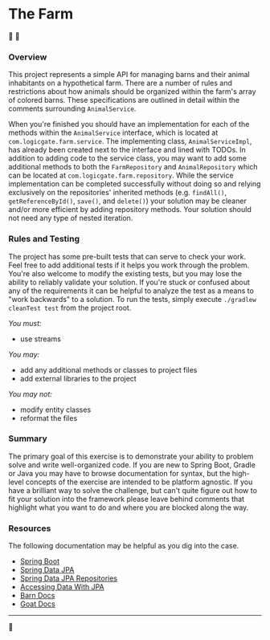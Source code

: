 # The Farm


:pig2: :turkey:


### Overview


This project represents a simple API for managing barns and their animal inhabitants on a hypothetical farm. There are
a number of rules and restrictions about how animals should be organized within the farm's array of colored barns. These
specifications are outlined in detail within the comments surrounding `AnimalService`.


When you're finished you should have an implementation for each of the methods within the `AnimalService` interface,
which is located at `com.logicgate.farm.service`. The implementing class, `AnimalServiceImpl`, has already been created
next to the interface and lined with TODOs. In addition to adding code to the service class, you may want to add some
additional methods to both the `FarmRepository` and `AnimalRepository` which can be located at
`com.logicgate.farm.repository`. While the service implementation can be completed successfully without doing so
and relying exclusively on the repositories' inherited methods (e.g. `findAll()`, `getReferenceById()`, `save()`, and `delete()`)
your solution may be cleaner and/or more efficient by adding repository methods. Your solution should not need any type of nested iteration. 


### Rules and Testing


The project has some pre-built tests that can serve to check your work. Feel free to add additional tests if it helps 
you work through the problem. You're also welcome to modify the existing tests, but you may lose the ability to reliably
validate your solution. If you're stuck or confused about any of the requirements it can be helpful to analyze the test 
as a means to "work backwards" to a solution. To run the tests, simply execute `./gradlew cleanTest test` from the 
project root.

_You must:_
- use streams

_You may:_

- add any additional methods or classes to project files
- add external libraries to the project

_You may not:_

- modify entity classes
- reformat the files 


### Summary


The primary goal of this exercise is to demonstrate your ability to problem solve and write well-organized code. If you
are new to Spring Boot, Gradle or Java you may have to browse documentation for syntax, but the high-level concepts of
the exercise are intended to be platform agnostic. If you have a brilliant way to solve the challenge, but can't quite
figure out how to fit your solution into the framework please leave behind comments that highlight what you want to do
and where you are blocked along the way. 


### Resources


The following documentation may be helpful as you dig into the case.

- [Spring Boot](https://projects.spring.io/spring-boot/)
- [Spring Data JPA](https://docs.spring.io/spring-data/jpa/docs/current/reference/html/)
- [Spring Data JPA Repositories](https://docs.spring.io/spring-data/jpa/docs/current/reference/html/#jpa.repositories)
- [Accessing Data With JPA](https://spring.io/guides/gs/accessing-data-jpa/)
- [Barn Docs](https://en.wikipedia.org/wiki/Barn)
- [Goat Docs](https://twitter.com/EverythingGoats)


---


:goat:
